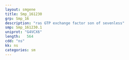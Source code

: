 ```yaml
---
layout: smgene
title: Smp_161230
grp: Smp_16
description: "ras GTP exchange factor son of sevenless"
smp: Smp_161230.1
uniprot: "G4VCX6"
length:   564
cdd: "ns"
kk: ns
categories: sm
---
```

